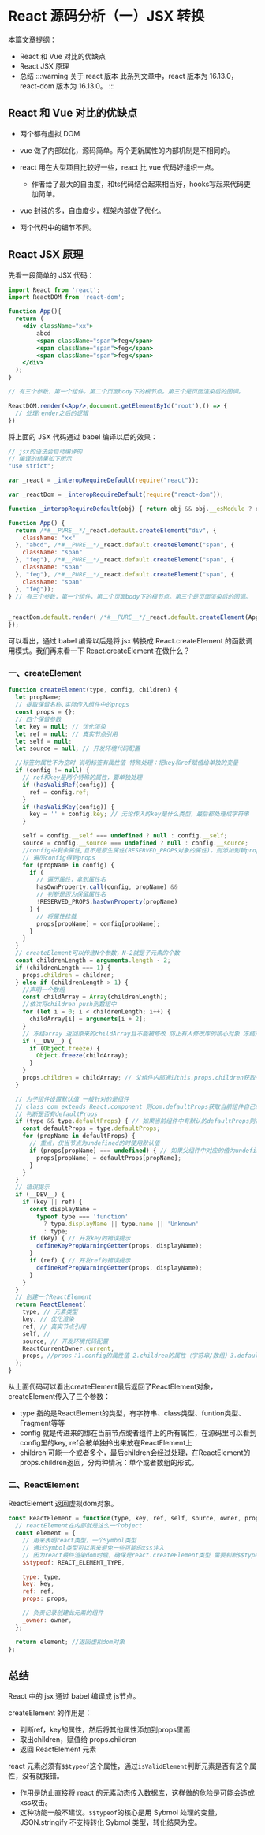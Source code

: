 # React 源码分析（一）JSX 转换
本篇文章提纲：
- React 和 Vue 对比的优缺点
- React JSX 原理
- 总结
:::warning 关于 react 版本
此系列文章中，react 版本为 16.13.0，react-dom 版本为 16.13.0。
:::

## React 和 Vue 对比的优缺点
- 两个都有虚拟 DOM

- vue 做了内部优化，源码简单。两个更新属性的内部机制是不相同的。

- react 用在大型项目比较好一些，react 比 vue 代码好组织一点。
    - 作者给了最大的自由度，和ts代码结合起来相当好，hooks写起来代码更加简单。

- vue 封装的多，自由度少，框架内部做了优化。

- 两个代码中的细节不同。

## React JSX 原理
先看一段简单的 JSX 代码：
```jsx harmony
import React from 'react';
import ReactDOM from 'react-dom';

function App(){
  return (
    <div className="xx">
        abcd
        <span className="span">feg</span>
        <span className="span">feg</span>
        <span className="span">feg</span>
    </div>
  );
}

// 有三个参数，第一个组件，第二个页面body下的根节点。第三个是页面渲染后的回调。

ReactDOM.render(<App/>,document.getElementById('root'),() => {
  // 处理render之后的逻辑
})
```
将上面的 JSX 代码通过 babel 编译以后的效果：
```js
// jsx的语法会自动编译的
// 编译的结果如下所示
"use strict";

var _react = _interopRequireDefault(require("react"));

var _reactDom = _interopRequireDefault(require("react-dom"));

function _interopRequireDefault(obj) { return obj && obj.__esModule ? obj : { default: obj }; }

function App() {
  return /*#__PURE__*/_react.default.createElement("div", {
    className: "xx"
  }, "abcd", /*#__PURE__*/_react.default.createElement("span", {
    className: "span"
  }, "feg"), /*#__PURE__*/_react.default.createElement("span", {
    className: "span"
  }, "feg"), /*#__PURE__*/_react.default.createElement("span", {
    className: "span"
  }, "feg"));
} // 有三个参数，第一个组件，第二个页面body下的根节点。第三个是页面渲染后的回调。


_reactDom.default.render( /*#__PURE__*/_react.default.createElement(App, null), document.getElementById('root'), function () {// 处理render渲染的逻辑
});
```
可以看出，通过 babel 编译以后是将 jsx 转换成 React.createElement 的函数调用模式。我们再来看一下 React.createElement 在做什么？

### 一、createElement

```js
function createElement(type, config, children) {
  let propName;
  // 提取保留名称,实际传入组件中的props
  const props = {};
  // 四个保留参数
  let key = null; // 优化渲染
  let ref = null; // 真实节点引用
  let self = null;
  let source = null; // 开发环境代码配置

  //标签的属性不为空时 说明标签有属性值 特殊处理：把key和ref赋值给单独的变量
  if (config != null) {
    // ref和key是两个特殊的属性，要单独处理
    if (hasValidRef(config)) {
      ref = config.ref;
    }
    if (hasValidKey(config)) {
      key = '' + config.key; // 无论传入的key是什么类型，最后都处理成字符串
    }

    self = config.__self === undefined ? null : config.__self;
    source = config.__source === undefined ? null : config.__source;
    //config中剩余属性,且不是原生属性(RESERVED_PROPS对象的属性)，则添加到新props对象中
    // 遍历config得到props
    for (propName in config) {
      if (
        // 遍历属性，拿到属性名
        hasOwnProperty.call(config, propName) &&
        // 判断是否为保留属性名
        !RESERVED_PROPS.hasOwnProperty(propName)
      ) {
        // 将属性挂载
        props[propName] = config[propName];
      }
    }
  }
  // createElement可以传递N个参数，N-2就是子元素的个数
  const childrenLength = arguments.length - 2;
  if (childrenLength === 1) {
    props.children = children;
  } else if (childrenLength > 1) {
    //声明一个数组
    const childArray = Array(childrenLength);
    //依次将children push到数组中
    for (let i = 0; i < childrenLength; i++) {
      childArray[i] = arguments[i + 2];
    }
    // 冻结array 返回原来的childArray且不能被修改 防止有人修改库的核心对象 冻结对象大大提高性能
    if (__DEV__) {
      if (Object.freeze) {
        Object.freeze(childArray);
      }
    }
    props.children = childArray; // 父组件内部通过this.props.children获取子组件的值
  }

  // 为子组件设置默认值 一般针对的是组件
  // class com extends React.component 则com.defaultProps获取当前组件自己的静态方法
  // 判断是否有defaultProps
  if (type && type.defaultProps) { // 如果当前组件中有默认的defaultProps则把当前组件的默认内容 定义到defaultProps中
    const defaultProps = type.defaultProps;
    for (propName in defaultProps) {
      // 重点，仅当节点为undefined的时使用默认值
      if (props[propName] === undefined) { // 如果父组件中对应的值为undefined 则把默认值赋值赋值给props当作props的属性
        props[propName] = defaultProps[propName];
      }
    }
  }
  // 错误提示
  if (__DEV__) {
    if (key || ref) {
      const displayName =
        typeof type === 'function'
          ? type.displayName || type.name || 'Unknown'
          : type;
      if (key) { // 开发key的错误提示
        defineKeyPropWarningGetter(props, displayName);
      }
      if (ref) { // 开发ref的错误提示
        defineRefPropWarningGetter(props, displayName);
      }
    }
  }
  // 创建一个ReactElement
  return ReactElement(
    type, // 元素类型
    key, // 优化渲染
    ref, // 真实节点引用
    self, //
    source, // 开发环境代码配置
    ReactCurrentOwner.current,
    props, //props：1.config的属性值 2.children的属性（字符串/数组）3.default的属性值
  );
}
```
从上面代码可以看出createElement最后返回了ReactElement对象，createElement传入了三个参数：

- type 指的是ReactElement的类型，有字符串、class类型、funtion类型、Fragment等等
- config 就是传进来的绑在当前节点或者组件上的所有属性，在源码里可以看到config里的key, ref会被单独拎出来放在ReactElement上
- children 可能一个或者多个，最后children会经过处理，在ReactElement的props.children返回，分两种情况：单个或者数组的形式。

### 二、ReactElement
ReactElement 返回虚拟dom对象。
```js
const ReactElement = function(type, key, ref, self, source, owner, props) {
  // reactElement在内部就是这么一个object
  const element = {
    // 用来表明react类型，一个Symbol类型
    // 通过Symbol类型可以用来避免一些可能的xss注入
    // 因为react最终渲染dom时候，确保是react.createElement类型 需要判断$$typeof===REACT_ELEMENT_TYPE
    $$typeof: REACT_ELEMENT_TYPE,

    type: type,
    key: key,
    ref: ref,
    props: props,

    // 负责记录创建此元素的组件
    _owner: owner,
  };

  return element; //返回虚拟dom对象
};
```

## 总结
React 中的 jsx 通过 babel 编译成 js节点。

createElement 的作用是：
 - 判断ref，key的属性，然后将其他属性添加到props里面
 - 取出children，赋值给 props.children
 - 返回 ReactElement 元素

react 元素必须有`$$typeof`这个属性，通过`isValidElement`判断元素是否有这个属性，没有就报错。
- 作用是防止直接将 react 的元素动态传入数据库，这样做的危险是可能会造成xss攻击。
- 这种功能一般不建议。`$$typeof`的核心是用 Sybmol 处理的变量，JSON.stringify 不支持转化 Sybmol 类型，转化结果为空。






